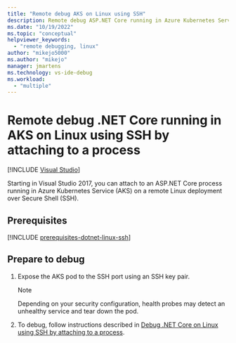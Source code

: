 ```yaml
---
title: "Remote debug AKS on Linux using SSH"
description: Remote debug ASP.NET Core running in Azure Kubernetes Service (AKS) on Linux using Secure Shell (SSH) by attaching to a process. Prepare your app for debugging. Build and deploy the app. Attach the debugger.
ms.date: "10/19/2022"
ms.topic: "conceptual"
helpviewer_keywords:
  - "remote debugging, linux"
author: "mikejo5000"
ms.author: "mikejo"
manager: jmartens
ms.technology: vs-ide-debug
ms.workload:
  - "multiple"
---
```

# Remote debug .NET Core running in AKS on Linux using SSH by attaching to a process

 [!INCLUDE [Visual Studio](~/includes/applies-to-version/vs-windows-only.md)]

Starting in Visual Studio 2017, you can attach to an ASP.NET Core process running in Azure Kubernetes Service (AKS) on a remote Linux deployment over Secure Shell (SSH).

## Prerequisites

[!INCLUDE [prerequisites-dotnet-linux-ssh](../debugger/includes/prerequisites-dotnet-linux-ssh.md)]

## Prepare to debug

1. Expose the AKS pod to the SSH port using an SSH key pair.

   >[!NOTE]
   > Depending on your security configuration, health probes may detect an unhealthy service and tear down the pod.

2. To debug, follow instructions described in [Debug .NET Core on Linux using SSH by attaching to a process](../debugger/remote-debugging-dotnet-core-linux-with-ssh.md).

